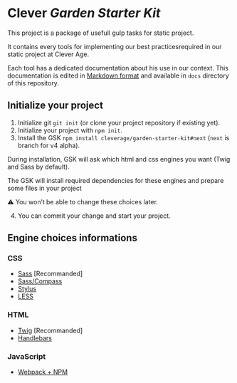 # Clever _Garden Starter Kit_

This project is a package of usefull gulp tasks for static project.

It contains every tools for implementing our best practicesrequired in our static project at Clever Age.

Each tool has a dedicated documentation about his use in our context. This documentation is edited in [Markdown format](https://daringfireball.net/projects/markdown/syntax) and available in `docs` directory of this repository.

## Initialize your project

1. Initialize git `git init` (or clone your project repository if existing yet).
2. Initialize your project with `npm init`.
3. Install the GSK `npm install cleverage/garden-starter-kit#next` (`next` is branch for v4 alpha).

  During installation, GSK will ask which html and css engines you want (Twig and Sass by default).

  The GSK will install required dependencies for these engines and prepare some files in your project

  ⚠ You won’t be able to change these choices later.

4. You can commit your change and start your project.

## Engine choices informations

### CSS
* [Sass](docs/css/sass.md) [Recommanded]
* [Sass/Compass](docs/css/compass.md)
* [Stylus](docs/css/stylus.md)
* [LESS](docs/css/less.md)

### HTML
* [Twig](docs/html/twig.md) [Recommanded]
* [Handlebars](docs/html/handlebars.md)

### JavaScript
* [Webpack + NPM](docs/js/webpack.md)
